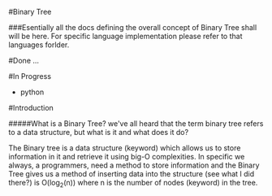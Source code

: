 #Binary Tree

###Esentially all the docs defining the overall concept of Binary Tree shall will be here. For specific language implementation please refer to that languages forlder.

#Done
...

#In Progress
* python

#Introduction

#####What is a Binary Tree?
we've all heard that the term binary tree refers to a data structure, but what is it and what does it do?

The Binary tree is a data structure (keyword) which allows us to store information in it and retrieve it using big-O complexities. In specific we always, a programmers, need a method to store information and the Binary Tree gives us a method of inserting data into the structure (see what I did there?) is O(log<sub>2</sub>(n)) where n is the number of nodes (keyword) in the tree.